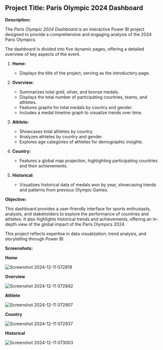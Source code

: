 ## Project Title: Paris Olympic 2024 Dashboard

**Description:**

The *Paris Olympic 2024 Dashboard* is an interactive Power BI project designed to provide a comprehensive and engaging analysis of the 2024 Paris Olympics.

The dashboard is divided into five dynamic pages, offering a detailed overview of key aspects of the event.

1. **Home:**  
   - Displays the title of the project, serving as the introductory page.

2. **Overview:**  
   - Summarizes total gold, silver, and bronze medals.  
   - Displays the total number of participating countries, teams, and athletes.  
   - Features graphs for total medals by country and gender.  
   - Includes a medal timeline graph to visualize trends over time.

3. **Athlete:**  
   - Showcases total athletes by country.  
   - Analyzes athletes by country and gender.  
   - Explores age categories of athletes for demographic insights.

4. **Country:**  
   - Features a global map projection, highlighting participating countries and their achievements.

5. **Historical:**  
   - Visualizes historical data of medals won by year, showcasing trends and patterns from previous Olympic Games.

**Objective:**

This dashboard provides a user-friendly interface for sports enthusiasts, analysts, and stakeholders to explore the performance of countries and athletes. It also highlights historical trends and achievements, offering an in-depth view of the global impact of the Paris Olympics 2024.  

This project reflects expertise in data visualization, trend analysis, and storytelling through Power BI.

**Screenshots:**

**Home**

![Screenshot 2024-12-11 072819](https://github.com/user-attachments/assets/f02359a9-60bf-4e2f-be6d-a7cc9d367f75)

**Overview**

![Screenshot 2024-12-11 072842](https://github.com/user-attachments/assets/15d3d0e2-c366-41b2-b2e0-00d0adb71609)

**Athlete**

![Screenshot 2024-12-11 072907](https://github.com/user-attachments/assets/63d43e04-eca3-473b-a525-4713df4d7daf)

**Country**

![Screenshot 2024-12-11 072937](https://github.com/user-attachments/assets/5057d5f6-45a3-469e-82fd-2c17ea6e2eb0)

**Historical**

![Screenshot 2024-12-11 073003](https://github.com/user-attachments/assets/7c941080-47d6-4dbf-9d37-820e41c391d9)

